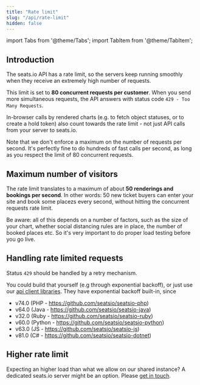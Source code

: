 ```yaml
---
title: "Rate limit"
slug: "/api/rate-limit"
hidden: false
---
```


import Tabs from '@theme/Tabs';
import TabItem from '@theme/TabItem';

## Introduction

The seats.io API has a rate limit, so the servers keep running smoothly when they receive an extremely high number of requests.

This limit is set to **80 concurrent requests per customer**. When you send more simultaneous requests, the API answers
with status code `429 - Too Many Requests`.

In-browser calls by rendered charts (e.g. to fetch object statuses, or to create a hold token) also count towards the rate limit - not just API calls from your server to seats.io.

Note that we don't enforce a maximum on the number of requests per second. It's perfectly fine to do hundreds of fast calls per second, as
long as you respect the limit of 80 concurrent requests.

## Maximum number of visitors

The rate limit translates to a maximum of about **50 renderings and bookings per second**. In other words: 50 new ticket buyers
can enter your site and book some placezs every second, without hitting the concurrent requests rate limit.

Be aware: all of this depends on a number of factors, such as the size of your chart, whether social distancing rules are in place, the number of booked places etc.
So it's very important to do proper load testing before you go live.

## Handling rate limited requests

Status `429` should be handled by a retry mechanism.

You could build that yourself (e.g through exponential backoff), or just use our [api client libraries](/docs/api/client-libraries).
They have exponential backoff built-in, since

- v74.0 (PHP - https://github.com/seatsio/seatsio-php)
- v64.0 (Java - https://github.com/seatsio/seatsio-java)
- v32.0 (Ruby - https://github.com/seatsio/seatsio-ruby)
- v60.0 (Python - https://github.com/seatsio/seatsio-python)
- v63.0 (JS - https://github.com/seatsio/seatsio-js)
- v81.0 (C# - https://github.com/seatsio/seatsio-dotnet)

## Higher rate limit

Expecting an higher load than what we allow on our shared instance? A dedicated seats.io server might be an option. Please [get in touch](mailto:sales@seats.io).
